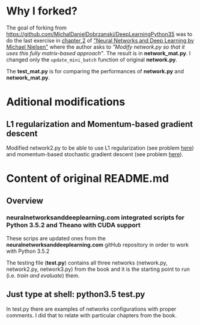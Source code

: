 # Why I forked?

The goal of forking from <https://github.com/MichalDanielDobrzanski/DeepLearningPython35> was to do the last exercise in [chapter 2](http://neuralnetworksanddeeplearning.com/chap2.html) of ["Neural Networks and Deep Learning by Michael Nielsen"](neuralnetworksanddeeplearning.com) where the author asks to *"Modify network.py so that it uses this fully matrix-based approach"*. The result is in **network_mat.py**. I changed only the `update_mini_batch` function of original **network.py**.

The **test_mat.py** is for comparing the performances of **network.py** and **network_mat.py**.

# Aditional modifications
## L1 regularization and Momentum-based gradient descent
Modified network2.py to be able to use L1 regularization (see problem [here](http://neuralnetworksanddeeplearning.com/chap3.html#problems_201277)) and momentum-based stochastic gradient descent (see problem [here](http://neuralnetworksanddeeplearning.com/chap3.html#problem_713937)).

# Content of original README.md
## Overview

### neuralnetworksanddeeplearning.com integrated scripts for Python 3.5.2 and Theano with CUDA support

These scrips are updated ones from the **neuralnetworksanddeeplearning.com** gitHub repository in order to work with Python 3.5.2

The testing file (**test.py**) contains all three networks (network.py, network2.py, network3.py) from the book and it is the starting point to run (i.e. *train and evaluate*) them.

## Just type at shell: **python3.5 test.py**

In test.py there are examples of networks configurations with proper comments. I did that to relate with particular chapters from the book.



